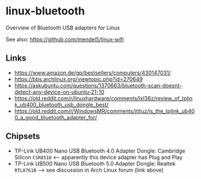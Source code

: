 # linux-bluetooth
Overview of Bluetooth USB adapters for Linux

See also: https://github.com/mendel5/linux-wifi

## Links
- https://www.amazon.de/gp/bestsellers/computers/430147031/
- https://bbs.archlinux.org/viewtopic.php?id=270649
- https://askubuntu.com/questions/1370663/bluetooth-scan-doesnt-detect-any-device-on-ubuntu-21-10
- https://old.reddit.com/r/linuxhardware/comments/lxl36z/review_of_tplink_ub400_bluetooth_usb_dongle_best/
- https://old.reddit.com/r/WindowsMR/comments/jtjtuz/is_the_tplink_ub400_a_good_bluetooth_adapter_for/

## Chipsets
- TP-Link UB400 Nano USB Bluetooth 4.0 Adapter Dongle: Cambridge Silicon `CSR8510` <-- apparently this device adapter has Plug and Play
- TP-Link UB500 Nano USB Bluetooth 5.0 Adapter Dongle: Realtek `RTL8761B` --> see discussion in Arch Linux forum (link above)
